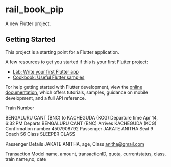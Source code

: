# rail_book_pip

A new Flutter project.

## Getting Started

This project is a starting point for a Flutter application.

A few resources to get you started if this is your first Flutter project:

- [Lab: Write your first Flutter app](https://docs.flutter.dev/get-started/codelab)
- [Cookbook: Useful Flutter samples](https://docs.flutter.dev/cookbook)

For help getting started with Flutter development, view the
[online documentation](https://docs.flutter.dev/), which offers tutorials,
samples, guidance on mobile development, and a full API reference.

Train Number

BENGALURU CANT (BNC) to KACHEGUDA (KCG)
Departure time
Apr 14, 6:32 PM
Departs
BENGALURU CANT (BNC)
Arrives
KACHEGUDA (KCG)
Confirmation number
4507908792
Passenger
JAKATE ANITHA
Seat
9
Coach
S6
Class
SLEEPER CLASS

Passenger Details
JAKATE ANITHA, age, Class anitha@gmail.com

Transaction Model
name, amount, transactionID, quota, currentstatus, class, train name,no; date

